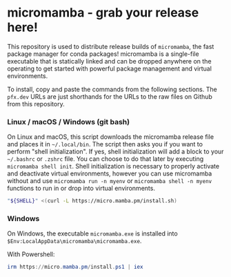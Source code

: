 # micromamba - grab your release here!

This repository is used to distribute release builds of `micromamba`, the fast package manager for conda packages!
micromamba is a single-file executable that is statically linked and can be dropped anywhere on the operating to get started with powerful package management and virtual environments.

To install, copy and paste the commands from the following sections.
The `pfx.dev` URLs are just shorthands for the URLs to the raw files on Github from this repository.

### Linux / macOS / Windows (git bash)

On Linux and macOS, this script downloads the micromamba release file and places it in `~/.local/bin`. The script then asks you if you want to perform "shell initialization". If yes, shell initialization will add a block to your `~/.bashrc` or `.zshrc` file. You can choose to do that later by executing `micromamba shell init`. Shell initialization is necessary to properly activate and deactivate virtual environments, however you can use micromamba without and use `micromamba run -n myenv` or `micromamba shell -n myenv` functions to run in or drop into virtual environments.

```bash
"${SHELL}" <(curl -L https://micro.mamba.pm/install.sh)
```

### Windows

On Windows, the executable `micromamba.exe` is installed into `$Env:LocalAppData\micromamba\micromamba.exe`.

With Powershell:
```powershell
irm https://micro.mamba.pm/install.ps1 | iex
```
